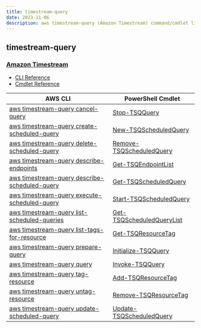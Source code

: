 ```yaml
---
title: timestream-query
date: 2023-11-06
description: aws timestream-query (Amazon Timestream) command/cmdlet list.
---
```


## timestream-query

### [Amazon Timestream](https://aws.amazon.com/timestream/)

* [CLI Reference](https://awscli.amazonaws.com/v2/documentation/api/latest/reference/timestream-query/index.html)
* [Cmdlet Reference](https://docs.aws.amazon.com/powershell/latest/reference/items/TimestreamQuery_cmdlets.html)

|AWS CLI|PowerShell Cmdlet|
|----|----|
|[aws timestream-query cancel-query](https://awscli.amazonaws.com/v2/documentation/api/latest/reference/timestream-query/cancel-query.html)|[Stop-TSQQuery](https://docs.aws.amazon.com/powershell/latest/reference/items/Stop-TSQQuery.html)|
|[aws timestream-query create-scheduled-query](https://awscli.amazonaws.com/v2/documentation/api/latest/reference/timestream-query/create-scheduled-query.html)|[New-TSQScheduledQuery](https://docs.aws.amazon.com/powershell/latest/reference/items/New-TSQScheduledQuery.html)|
|[aws timestream-query delete-scheduled-query](https://awscli.amazonaws.com/v2/documentation/api/latest/reference/timestream-query/delete-scheduled-query.html)|[Remove-TSQScheduledQuery](https://docs.aws.amazon.com/powershell/latest/reference/items/Remove-TSQScheduledQuery.html)|
|[aws timestream-query describe-endpoints](https://awscli.amazonaws.com/v2/documentation/api/latest/reference/timestream-query/describe-endpoints.html)|[Get-TSQEndpointList](https://docs.aws.amazon.com/powershell/latest/reference/items/Get-TSQEndpointList.html)|
|[aws timestream-query describe-scheduled-query](https://awscli.amazonaws.com/v2/documentation/api/latest/reference/timestream-query/describe-scheduled-query.html)|[Get-TSQScheduledQuery](https://docs.aws.amazon.com/powershell/latest/reference/items/Get-TSQScheduledQuery.html)|
|[aws timestream-query execute-scheduled-query](https://awscli.amazonaws.com/v2/documentation/api/latest/reference/timestream-query/execute-scheduled-query.html)|[Start-TSQScheduledQuery](https://docs.aws.amazon.com/powershell/latest/reference/items/Start-TSQScheduledQuery.html)|
|[aws timestream-query list-scheduled-queries](https://awscli.amazonaws.com/v2/documentation/api/latest/reference/timestream-query/list-scheduled-queries.html)|[Get-TSQScheduledQueryList](https://docs.aws.amazon.com/powershell/latest/reference/items/Get-TSQScheduledQueryList.html)|
|[aws timestream-query list-tags-for-resource](https://awscli.amazonaws.com/v2/documentation/api/latest/reference/timestream-query/list-tags-for-resource.html)|[Get-TSQResourceTag](https://docs.aws.amazon.com/powershell/latest/reference/items/Get-TSQResourceTag.html)|
|[aws timestream-query prepare-query](https://awscli.amazonaws.com/v2/documentation/api/latest/reference/timestream-query/prepare-query.html)|[Initialize-TSQQuery](https://docs.aws.amazon.com/powershell/latest/reference/items/Initialize-TSQQuery.html)|
|[aws timestream-query query](https://awscli.amazonaws.com/v2/documentation/api/latest/reference/timestream-query/query.html)|[Invoke-TSQQuery](https://docs.aws.amazon.com/powershell/latest/reference/items/Invoke-TSQQuery.html)|
|[aws timestream-query tag-resource](https://awscli.amazonaws.com/v2/documentation/api/latest/reference/timestream-query/tag-resource.html)|[Add-TSQResourceTag](https://docs.aws.amazon.com/powershell/latest/reference/items/Add-TSQResourceTag.html)|
|[aws timestream-query untag-resource](https://awscli.amazonaws.com/v2/documentation/api/latest/reference/timestream-query/untag-resource.html)|[Remove-TSQResourceTag](https://docs.aws.amazon.com/powershell/latest/reference/items/Remove-TSQResourceTag.html)|
|[aws timestream-query update-scheduled-query](https://awscli.amazonaws.com/v2/documentation/api/latest/reference/timestream-query/update-scheduled-query.html)|[Update-TSQScheduledQuery](https://docs.aws.amazon.com/powershell/latest/reference/items/Update-TSQScheduledQuery.html)|

